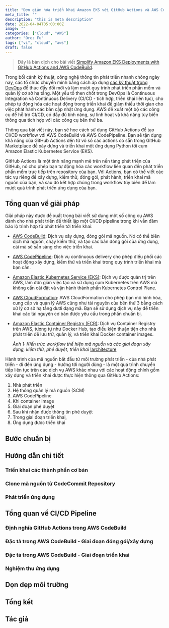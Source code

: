 ```yaml
---
title: "Đơn giản hóa triển khai Amazon EKS với GitHub Actions và AWS CodeBuild"
meta_title: ""
description: "this is meta description"
date: 2022-04-04T05:00:00Z
image: ""
categories: ["Cloud", "AWS"]
author: "Orez Fu"
tags: ["vi", "cloud", "aws"]
draft: false
---
```


> Đây là bản dịch cho bài viết [Simplify Amazon EKS Deployments with GitHub Actions and AWS CodeBuild](https://aws.amazon.com/blogs/devops/simplify-amazon-eks-deployments-with-github-actions-and-aws-codebuild/).

Trong bối cảnh kỹ thuật, công nghệ thông tin phát triển nhanh chóng ngày nay, các tổ chức chuyển mình bằng cách áp dụng [các kỹ thuật trong DevOps](https://aws.amazon.com/devops/what-is-devops/) để thúc đẩy đổi mới và làm mượt quy trình phát triển phần mềm và quản lý cơ sở hạ tầng. Một yếu tố then chốt trong DevOps là Continuous Integration và Continuous Delivery (CI/CD - tích hợp, triển khai liên tục), cho phép tự động hóa các hoạt động trong triển khai để giảm thiểu thời gian cho việc phát hành các bản cập nhật ứng dụng. AWS đề xuất một bộ các công cụ để hỗ trợ CI/CD, có đầy đủ tính năng, sự linh hoạt và khả năng tùy biến thông qua tích hợp với các công cụ bên thứ ba.

Thông qua bài viết này, bạn sẽ học cách sử dụng GitHub Actions để tạo CI/CD workflow với AWS CodeBuild và AWS CodePipeline. Bạn sẽ tận dụng khả năng của GitHub Actions đến từ vô số các actions có sẵn trong GitHub Marketplace để xây dựng và triển khai một ứng dụng Python tới cụm Amazon Elastic Kubernetes Service (EKS).

GitHub Actions là một tính năng mạnh mẽ trên nền tảng phát triển của GitHub, nó cho phép bạn tự động hóa các workflow liên quan đến phát triển phần mềm trực tiếp trên repository của bạn. Với Actions, bạn có thể viết các tác vụ riêng để xây dựng, kiểm thử, đóng gói, phát hành, triển khai mã nguồn của bạn, và sau đó kết hợp chúng trong workflow tùy biến để làm mượt quá trình phát triển ứng dụng của bạn.


## Tổng quan về giải pháp

Giải pháp này được đề xuất trong bài viết sử dụng một số công cụ AWS dành cho nhà phát triển để thiết lập một CI/CD pipeline trong khi vẫn đảm bảo lộ trình hợp từ phát triển tới triển khai:

- [AWS CodeBuild](https://aws.amazon.com/codebuild/): Dịch vụ xây dựng, đóng gói mã nguồn. Nó có thể biên dịch mã nguồn, chạy kiểm thử, và tạo các bản đóng gói của ứng dụng, cái mà sẽ sẵn sàng cho việc triển khai.
- [AWS CodePipeline](https://aws.amazon.com/codepipeline/): Dịch vụ continuous delivery cho phép điều phối các hoạt động xây dựng, kiểm thử và triển khai trong quy trình triển khai mà bạn cần.
- [Amazon Elastic Kubernetes Service (EKS)](https://aws.amazon.com/eks/): Dịch vụ được quản trị trên AWS, làm đơn giản việc tạo và sử dụng cụm Kubernetes trên AWS mà không cần cài đặt và vận hành thành phần Kubernetes Control Plane.
- [AWS CloudFormation](https://aws.amazon.com/cloudformation/): AWS CloudFormation cho phép bạn mô hình hóa, cung cấp và quản lý AWS cũng như tài nguyên của bên thứ 3 bằng cách xử lý cơ sở hạ tầng dưới dạng mã. Bạn sẽ sử dụng dịch vụ này để triển khai các tài nguyên cơ bản được yêu cầu trong phần chuẩn bị.
- [Amazon Elastic Container Registry (ECR)](https://aws.amazon.com/ecr/): Dịch vụ Container Registry trên AWS, tương tự như Docker Hub, tạo điều kiện thuận tiện cho nhà phát triển để lưu trữ, quản lý, và triển khai Docker container images.

  *Ảnh 1: Kiến trúc workflow thể hiện mã nguồn và các giai đoạn xây dựng, kiểm thử, phê duyệt, triển khai*
[!architecture](https://d2908q01vomqb2.cloudfront.net/7719a1c782a1ba91c031a682a0a2f8658209adbf/2024/04/29/gha-arch.png)

Hành trình của mã nguồn bắt đầu từ môi trường phát triển - của nhà phát triển - đi đến ứng dụng - hướng tới người dùng - là một quá trình chuyển tiếp liên tục trên các dịch vụ AWS khác nhau với các hoạt động chính gồm xây dựng và triển khai được thực hiện thông qua GitHub Actions:

1. Nhà phát triển
2. Hệ thống quản lý mã nguồn (SCM) 
3. AWS CodePipeline
4. Khi container image 
5. Giai đoạn phê duyệt
6. Sau khi nhận được thông tin phê duyệt
7. Trong giai đoạn triển khai,
8. Ứng dụng được triển khai

## Bước chuẩn bị

## Hướng dẫn chi tiết

### Triển khai các thành phần cơ bản

### Clone mã nguồn từ CodeCommit Repository

### Phát triển ứng dụng

## Tổng quan về CI/CD Pipeline

### Định nghĩa GitHub Actions trong AWS CodeBuild

### Đặc tả trong AWS CodeBuild - Giai đoạn đóng gói/xây dựng

### Đặc tả trong AWS CodeBuild - Giai đoạn triển khai

### Nghiệm thu ứng dụng

## Dọn dẹp môi trường

## Tổng kết

## Tác giả

